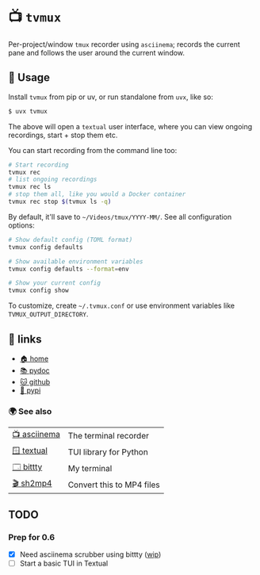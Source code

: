 # 📺 `tvmux`

Per-project/window `tmux` recorder using `asciinema`; records the current pane
and follows the user around the current window.

## 🎥 Usage

Install `tvmux` from pip or uv, or run standalone from `uvx`, like so:

```bash
$ uvx tvmux
```

The above will open a `textual` user interface, where you can view ongoing
recordings, start + stop them etc.

You can start recording from the command line too:

```bash
# Start recording
tvmux rec
# list ongoing recordings
tvmux rec ls
# stop them all, like you would a Docker container
tvmux rec stop $(tvmux ls -q)
```

By default, it'll save to `~/Videos/tmux/YYYY-MM/`. See all configuration options:

```bash
# Show default config (TOML format)
tvmux config defaults

# Show available environment variables
tvmux config defaults --format=env

# Show your current config
tvmux config show
```

To customize, create `~/.tvmux.conf` or use environment variables like `TVMUX_OUTPUT_DIRECTORY`.

## 🔗 links

* [🏠 home](https://bitplane.net/dev/python/tvmux)
* [📚 pydoc](https://bitplane.net/dev/python/tvmux/pydoc)
* [🐱 github](https://github.com/bitplane/tvmux)
* [🐍 pypi](https://pypi.org/project/tvmux)

### 🌍 See also

|                                                     |                                    |
|-----------------------------------------------------|------------------------------------|
| [📺 asciinema](https://asciinema.org/)              | The terminal recorder              |
| [🪟 textual](https://textualize.io/)                | TUI library for Python             |
| [🗔  bittty](https://bitplane.net/dev/python/bittty) | My terminal                        |
| [🎬 sh2mp4](https://bitplane.net/dev/sh/sh2mp4)     | Convert this to MP4 files          |

## TODO

### Prep for 0.6

- [x] Need asciinema scrubber using bittty ([wip](https://github.com/ttygroup/textual-asciinema))
- [ ] Start a basic TUI in Textual
